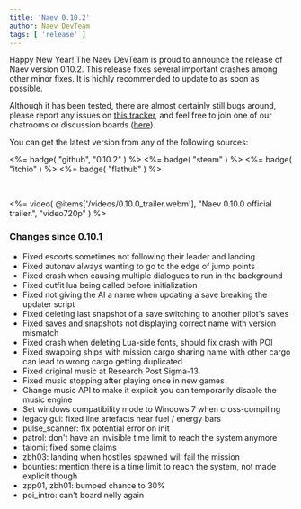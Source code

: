 ```yaml
---
title: 'Naev 0.10.2'
author: Naev DevTeam
tags: [ 'release' ]
---
```

Happy New Year! The Naev DevTeam is proud to announce the release of Naev
version 0.10.2. This release fixes several important crashes among other minor
fixes. It is highly recommended to update to as soon as possible.

Although it has been tested, there are almost certainly still bugs
around, please report any issues on [this
tracker](https://github.com/naev/naev/issues), and feel free to join one of our
chatrooms or discussion boards ([here](https://naev.org/contact/)).

You can get the latest version from any of the following sources:

<%= badge( "github", "0.10.2" ) %>
<%= badge( "steam" ) %>
<%= badge( "itchio" ) %>
<%= badge( "flathub" ) %>

<br>

<%= video( @items['/videos/0.10.0_trailer.webm'], "Naev 0.10.0 official trailer.", "video720p" ) %>

### Changes since 0.10.1
* Fixed escorts sometimes not following their leader and landing
* Fixed autonav always wanting to go to the edge of jump points
* Fixed crash when causing multiple dialogues to run in the background
* Fixed outfit lua being called before initialization
* Fixed not giving the AI a name when updating a save breaking the updater script
* Fixed deleting last snapshot of a save switching to another pilot's saves
* Fixed saves and snapshots not displaying correct name with version mismatch
* Fixed crash when deleting Lua-side fonts, should fix crash with POI
* Fixed swapping ships with mission cargo sharing name with other cargo can lead to wrong cargo getting duplicated
* Fixed original music at Research Post Sigma-13
* Fixed music stopping after playing once in new games
* Change music API to make it explicit you can temporarily disable the music engine
* Set windows compatibility mode to Windows 7 when cross-compiling
* legacy gui: fixed line artefacts near fuel / energy bars
* pulse_scanner: fix potential error on init
* patrol: don't have an invisible time limit to reach the system anymore
* taiomi: fixed some claims
* zbh03: landing when hostiles spawned will fail the mission
* bounties: mention there is a time limit to reach the system, not made explicit though
* zpp01, zbh01: bumped chance to 30%
* poi_intro: can't board nelly again
